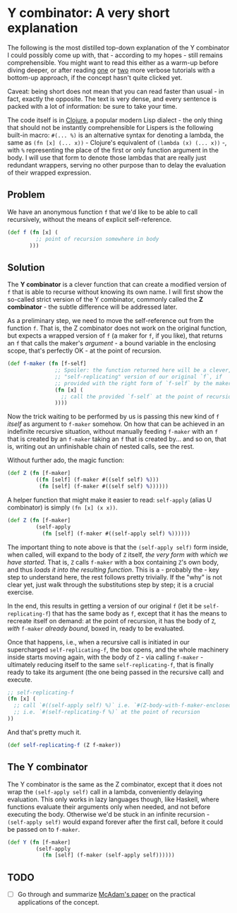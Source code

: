 Y combinator: A very short explanation
===

The following is the most distilled top-down explanation of the Y combinator I
could possibly come up with, that - according to my hopes - still remains
comprehensible. You might want to read this either as a warm-up before diving
deeper, or after reading
[one](http://blog.tomtung.com/2012/10/yet-another-y-combinator-tutorial/) or
[two](https://www.cs.toronto.edu/~david/courses/csc324_w15/extra/ycomb.html)
more verbose tutorials with a bottom-up approach, if the concept hasn't quite
clicked yet.

Caveat: being short does not mean that you can read faster than usual - in fact,
exactly the opposite. The text is very dense, and every sentence is packed with
a lot of information: be sure to take your time.

The code itself is in [Clojure](https://clojure.org/), a popular modern Lisp
dialect - the only thing that should not be instantly comprehensible for Lispers
is the following built-in macro: `#(... %)` is an alternative syntax for
denoting a lambda, the same as `(fn [x] (... x))` - Clojure's equivalent of
`(lambda (x) (... x))` -, with `%` representing the place of the first or only
function argument in the body.  I will use that form to denote those lambdas
that are really just redundant wrappers, serving no other purpose than to delay
the evaluation of their wrapped expression.

Problem
---
We have an anonymous function `f` that we'd like to be able to call recursively,
without the means of explicit self-reference.

```clojure
(def f (fn [x] (
         ;; point of recursion somewhere in body
       )))
```

Solution
---
The **Y combinator** is a clever function that can create a modified version of
`f` that is able to recurse without knowing its own name. I will first show the
so-called strict version of the Y combinator, commonly called the **Z
combinator** - the subtle difference will be addressed later. 

As a preliminary step, we need to move the self-reference out from the function
`f`. That is, the Z combinator does not work on the original function, but
expects a wrapped version of `f` (a maker for `f`, if you like), that returns an
`f` that calls the maker's _argument_ - a bound variable in the enclosing scope,
that's perfectly OK - at the point of recursion.

```clojure
(def f-maker (fn [f-self]
               ;; Spoiler: the function returned here will be a clever,
               ;; "self-replicating" version of our original `f`, if
               ;; provided with the right form of `f-self` by the maker.
               (fn [x] (
                 ;; call the provided `f-self` at the point of recursion
               ))))
```

Now the trick waiting to be performed by us is passing this new kind of `f`
_itself_ as argument to `f-maker` somehow. On how that can be achieved in an
indefinite recursive situation, without manually feeding `f-maker` with an `f`
that is created by an `f-maker` taking an `f` that is created by... and so on,
that is, writing out an unfinishable chain of nested calls, see the rest.

Without further ado, the magic function:

```clojure
(def Z (fn [f-maker]
         ((fn [self] (f-maker #((self self) %)))
          (fn [self] (f-maker #((self self) %))))))
```

A helper function that might make it easier to read: `self-apply` (alias U
combinator) is simply `(fn [x] (x x))`.

```clojure
(def Z (fn [f-maker]
         (self-apply
           (fn [self] (f-maker #((self-apply self) %))))))
```

The important thing to note above is that the `(self-apply self)` form inside,
when called, will expand to the body of `Z` itself, _the very form with which we
have started_. That is, `Z` calls `f-maker` with a box containing `Z`'s own
body, and thus _loads it into the resulting function_. This is a - probably the - 
key step to understand here, the rest follows pretty trivially. If the "why"
is not clear yet, just walk through the substitutions step by step; it is a
crucial exercise.

In the end, this results in getting a version of our original `f` (let it be
`self-replicating-f`) that has the same body as `f`, except that it has the
means to recreate itself on demand: at the point of recursion, it has the body
of `Z`_, with_ `f-maker` _already bound_, boxed in, ready to be evaluated.

Once that happens, i.e., when a recursive call is initiated in our supercharged
`self-replicating-f`, the box opens, and the whole machinery inside starts
moving again, with the body of `Z` - via calling `f-maker` - ultimately reducing
itself to the same `self-replicating-f`, that is finally ready to take its
argument (the one being passed in the recursive call) and execute.

```clojure
;; self-replicating-f
(fn [x] (
  ;; call `#((self-apply self) %)` i.e. `#(Z-body-with-f-maker-enclosed %)`
  ;; i.e. `#(self-replicating-f %)` at the point of recursion
))
```

And that's pretty much it.

```clojure
(def self-replicating-f (Z f-maker))
```

The Y combinator
---
The Y combinator is the same as the Z combinator, except that it does not wrap
the `(self-apply self)` call in a lambda, conveniently delaying evaluation. This
only works in lazy languages though, like Haskell, where functions evaluate
their arguments only when needed, and not before executing the body. Otherwise
we'd be stuck in an infinite recursion - `(self-apply self)` would expand
forever after the first call, before it could be passed on to `f-maker`.

```clojure
(def Y (fn [f-maker]
         (self-apply
           (fn [self] (f-maker (self-apply self))))))
```

TODO
---
- [ ] Go through and summarize [McAdam's
  paper](http://www.lfcs.inf.ed.ac.uk/reports/97/ECS-LFCS-97-375/) on the
  practical applications of the concept.

